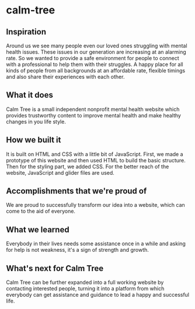 # calm-tree
## Inspiration
Around us we see many people even our loved ones struggling with mental health issues. These issues in our generation are increasing at an alarming rate. So we wanted to provide a safe environment for people to connect with a professional to help them with their struggles. A happy place for all kinds of people from all backgrounds at an affordable rate, flexible timings and also share their experiences with each other.  

## What it does
Calm Tree is a small independent nonprofit mental health website which provides trustworthy content to improve mental health and make healthy changes in you life style.

## How we built it
It is built on HTML and CSS with a little bit of JavaScript. First, we made a prototype of this website and then used HTML to build the basic structure. Then for the styling part, we added CSS. For the better reach of the website, JavaScript and glider files are used.

## Accomplishments that we're proud of
We are proud to successfully transform our idea into a website, which can come to the aid of everyone.

## What we learned
Everybody in their lives needs some assistance once in a while and asking for help is not weakness, it's a sign of strength and growth.

## What's next for Calm Tree
Calm Tree can be further expanded into a full working website by contacting interested people, turning it into a platform from which everybody can get assistance and guidance to lead a happy and successful life.
